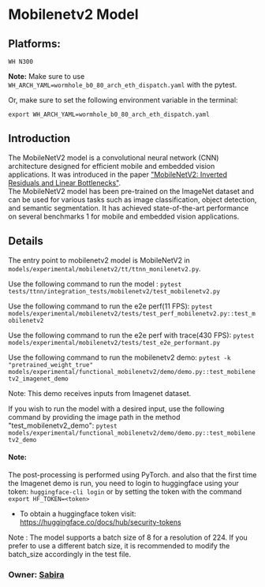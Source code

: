 # Mobilenetv2 Model

## Platforms:
    WH N300

**Note:** Make sure to use `WH_ARCH_YAML=wormhole_b0_80_arch_eth_dispatch.yaml` with the pytest.

Or, make sure to set the following environment variable in the terminal:
```
export WH_ARCH_YAML=wormhole_b0_80_arch_eth_dispatch.yaml
```

## Introduction
The MobileNetV2 model is a convolutional neural network (CNN) architecture designed for efficient mobile and embedded vision applications. It was introduced in the paper ["MobileNetV2: Inverted Residuals and Linear Bottlenecks"](https://arxiv.org/abs/1801.04381). </br>
The MobileNetV2 model has been pre-trained on the ImageNet dataset and can be used for various tasks such as image classification, object detection, and semantic segmentation. It has achieved state-of-the-art performance on several benchmarks 1 for mobile and embedded vision applications.

## Details
The entry point to mobilenetv2 model is MobileNetV2 in `models/experimental/mobilenetv2/tt/ttnn_monilenetv2.py`.

Use the following command to run the model :
`pytest tests/ttnn/integration_tests/mobilenetv2/test_mobilenetv2.py`

Use the following command to run the e2e perf(11 FPS):
`pytest models/experimental/mobilenetv2/tests/test_perf_mobilenetv2.py::test_mobilenetv2`

Use the following command to run the e2e perf with trace(430 FPS):
`pytest models/experimental/mobilenetv2/tests/test_e2e_performant.py`

Use the following command to run the mobilenetv2 demo:
`pytest -k "pretrained_weight_true" models/experimental/functional_mobilenetv2/demo/demo.py::test_mobilenetv2_imagenet_demo`

Note: This demo receives inputs from Imagenet dataset.

If you wish to run the model with a desired input, use the following command by providing the image path in the method "test_mobilenetv2_demo": `pytest models/experimental/functional_mobilenetv2/demo/demo.py::test_mobilenetv2_demo`

#### Note:
The post-processing is performed using PyTorch. and also that the first time the Imagenet demo is run, you need to login to huggingface using your token: `huggingface-cli login` or by setting the token with the command `export HF_TOKEN=<token>`
- To obtain a huggingface token visit: https://huggingface.co/docs/hub/security-tokens

Note : The model supports a batch size of 8 for a resolution of 224. If you prefer to use a different batch size, it is recommended to modify the batch_size accordingly in the test file.

### Owner: [Sabira](https://github.com/sabira-mcw)
